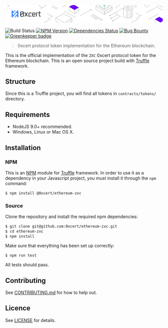 <img src="https://github.com/0xcert/ethereum-zxc/raw/master/assets/cover.png" />

![Build Status](https://travis-ci.org/0xcert/ethereum-zxc.svg?branch=master)&nbsp;[![NPM Version](https://badge.fury.io/js/@0xcert%2Fethereum-zxc.svg)](https://badge.fury.io/js/0xcert%2Fethereum-zxc)&nbsp;[![Dependencies Status](https://david-dm.org/0xcert/ethereum-zxc.svg)](https://david-dm.org/0xcert/ethereum-zxc)&nbsp;[![Bug Bounty](https://img.shields.io/badge/bounty-pending-2930e8.svg)](https://github.com/0xcert/ethereum-zxc/issues) [![Greenkeeper badge](https://badges.greenkeeper.io/0xcert/ethereum-zxc.svg)](https://greenkeeper.io/)

> 0xcert protocol token implementation for the Ethereum blockchain.

This is the official implementation of the `ZXC` 0xcert protocol token for the Ethereum blockchain. This is an open source project build with [Truffle](http://truffleframework.com) framework.

## Structure

Since this is a Truffle project, you will find all tokens in `contracts/tokens/` directory.

## Requirements

* NodeJS 9.0+ recommended.
* Windows, Linux or Mac OS X.

## Installation

### NPM

This is an [NPM](https://www.npmjs.com/package/@0xcert/ethereum-zxc) module for [Truffle](http://truffleframework.com) framework. In order to use it as a dependency in your Javascript project, you must install it through the `npm` command:

```
$ npm install @0xcert/ethereum-zxc
```

### Source

Clone the repository and install the required npm dependencies:

```
$ git clone git@github.com:0xcert/ethereum-zxc.git
$ cd ethereum-zxc
$ npm install
```

Make sure that everything has been set up correctly:

```
$ npm run test
```

All tests should pass.

## Contributing

See [CONTRIBUTING.md](./CONTRIBUTING.md) for how to help out.

## Licence

See [LICENSE](./LICENSE) for details.
